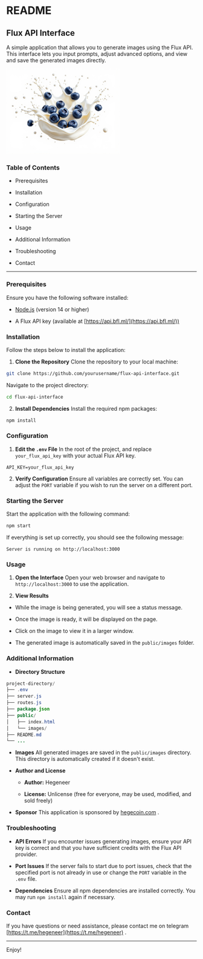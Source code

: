 # README 

## Flux API Interface 

A simple application that allows you to generate images using the Flux API. This interface lets you input prompts, adjust advanced options, and view and save the generated images directly.

<img src="./public/images/image.jpg" alt="Image1" width="300"/>

### Table of Contents 
 
- Prerequisites
 
- Installation
 
- Configuration
 
- Starting the Server
 
- Usage
 
- Additional Information
- Troubleshooting
 
- Contact

---


### Prerequisites 

Ensure you have the following software installed:
 
- [Node.js](https://nodejs.org/)  (version 14 or higher)

- A Flux API key (available at [https://api.bfl.ml/](https://api.bfl.ml/))

### Installation 

Follow the steps below to install the application:
 
1. **Clone the Repository** 
Clone the repository to your local machine:


```bash
git clone https://github.com/yourusername/flux-api-interface.git
```

Navigate to the project directory:


```bash
cd flux-api-interface
```
 
2. **Install Dependencies** 
Install the required npm packages:


```bash
npm install
```

### Configuration 
 
1. **Edit the `.env` File** In the root of the project, and replace `your_flux_api_key` with your actual Flux API key.

```env
API_KEY=your_flux_api_key
```
 
2. **Verify Configuration** Ensure all variables are correctly set. You can adjust the `PORT` variable if you wish to run the server on a different port.

### Starting the Server 

Start the application with the following command:


```bash
npm start
```

If everything is set up correctly, you should see the following message:


```arduino
Server is running on http://localhost:3000
```

### Usage 
 
1. **Open the Interface** Open your web browser and navigate to `http://localhost:3000` to use the application.
 
2. **View Results** 
  - While the image is being generated, you will see a status message.

  - Once the image is ready, it will be displayed on the page.

  - Click on the image to view it in a larger window.
 
  - The generated image is automatically saved in the `public/images` folder.

### Additional Information 
 
- **Directory Structure** 

```java
project-directory/
├── .env
├── server.js
├── routes.js
├── package.json
├── public/
│   ├── index.html
│   └── images/
├── README.md
└── ...
```
 
- **Images** All generated images are saved in the `public/images` directory. This directory is automatically created if it doesn't exist.
 
- **Author and License**  
  - **Author:**  Hegeneer
  
  - **License:**  Unlicense (free for everyone, may be used, modified, and sold freely)
 
- **Sponsor** This application is sponsored by [hegecoin.com](https://www.hegecoin.com/) .

### Troubleshooting 
 
- **API Errors** 
If you encounter issues generating images, ensure your API key is correct and that you have sufficient credits with the Flux API provider.
 
- **Port Issues** If the server fails to start due to port issues, check that the specified port is not already in use or change the `PORT` variable in the `.env` file.
 
- **Dependencies** Ensure all npm dependencies are installed correctly. You may run `npm install` again if necessary.

### Contact 
If you have questions or need assistance, please contact me on telegram [https://t.me/hegeneer](https://t.me/hegeneer) .

---


Enjoy!
